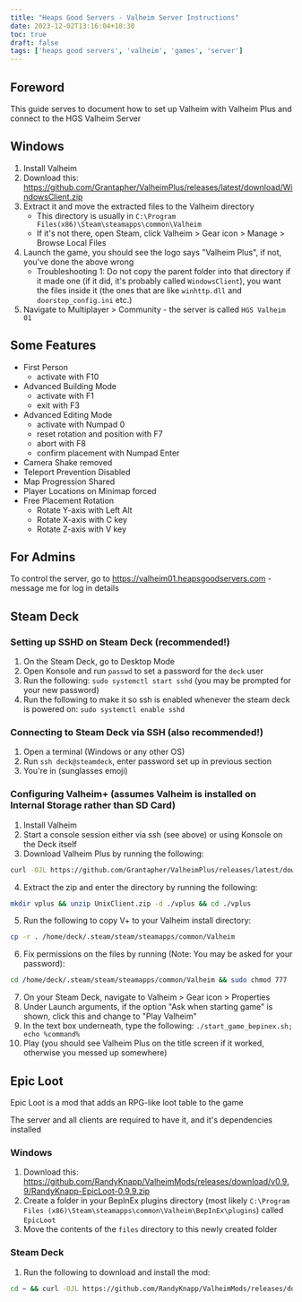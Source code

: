 ```yaml
---
title: "Heaps Good Servers - Valheim Server Instructions"
date: 2023-12-02T13:16:04+10:30
toc: true
draft: false
tags: ['heaps good servers', 'valheim', 'games', 'server']
---
```

## Foreword

This guide serves to document how to set up Valheim with Valheim Plus and connect to the HGS Valheim Server

## Windows

1. Install Valheim
2. Download this: https://github.com/Grantapher/ValheimPlus/releases/latest/download/WindowsClient.zip
3. Extract it and move the extracted files to the Valheim directory
    - This directory is usually in `C:\Program Files(x86)\Steam\steamapps\common\Valheim`
    - If it's not there, open Steam, click Valheim > Gear icon > Manage > Browse Local Files
4. Launch the game, you should see the logo says "Valheim Plus", if not, you've done the above wrong
    - Troubleshooting 1: Do not copy the parent folder into that directory if it made one (if it did, it's probably called `WindowsClient`), you want the files inside it (the ones that are like `winhttp.dll` and `doorstop_config.ini` etc.)
5. Navigate to Multiplayer > Community - the server is called `HGS Valheim 01`

## Some Features

* First Person
    - activate with F10
* Advanced Building Mode
    - activate with F1
    - exit with F3
* Advanced Editing Mode
    - activate with Numpad 0
    - reset rotation and position with F7
    - abort with F8
    - confirm placement with Numpad Enter
* Camera Shake removed
* Teleport Prevention Disabled
* Map Progression Shared
* Player Locations on Minimap forced
* Free Placement Rotation
    - Rotate Y-axis with Left Alt
    - Rotate X-axis with C key
    - Rotate Z-axis with V key

## For Admins

To control the server, go to https://valheim01.heapsgoodservers.com - message me for log in details

## Steam Deck

### Setting up SSHD on Steam Deck (recommended!)

1. On the Steam Deck, go to Desktop Mode
2. Open Konsole and run `passwd` to set a password for the `deck` user
3. Run the following: `sudo systemctl start sshd` (you may be prompted for your new password)
4. Run the following to make it so ssh is enabled whenever the steam deck is powered on: `sudo systemctl enable sshd`

### Connecting to Steam Deck via SSH (also recommended!)

1. Open a terminal (Windows or any other OS)
2. Run `ssh deck@steamdeck`, enter password set up in previous section
3. You're in (sunglasses emoji)

### Configuring Valheim+ (assumes Valheim is installed on Internal Storage rather than SD Card)

1. Install Valheim
2. Start a console session either via ssh (see above) or using Konsole on the Deck itself
3. Download Valheim Plus by running the following:

```sh
curl -OJL https://github.com/Grantapher/ValheimPlus/releases/latest/download/UnixClient.zip
```

4. Extract the zip and enter the directory by running the following:

```sh
mkdir vplus && unzip UnixClient.zip -d ./vplus && cd ./vplus
```

5. Run the following to copy V+ to your Valheim install directory:

```sh
cp -r . /home/deck/.steam/steam/steamapps/common/Valheim
```

6. Fix permissions on the files by running (Note: You may be asked for your password):

```sh
cd /home/deck/.steam/steam/steamapps/common/Valheim && sudo chmod 777 ./start_game_bepinex.sh
```

7. On your Steam Deck, navigate to Valheim > Gear icon > Properties
8. Under Launch arguments, if the option "Ask when starting game" is shown, click this and change to "Play Valheim"
9. In the text box underneath, type the following: `./start_game_bepinex.sh; echo %command%`
10. Play (you should see Valheim Plus on the title screen if it worked, otherwise you messed up somewhere)

## Epic Loot

Epic Loot is a mod that adds an RPG-like loot table to the game

The server and all clients are required to have it, and it's dependencies installed

### Windows

1. Download this: https://github.com/RandyKnapp/ValheimMods/releases/download/v0.9.9/RandyKnapp-EpicLoot-0.9.9.zip
2. Create a folder in your BepInEx plugins directory (most likely `C:\Program Files (x86)\Steam\steamapps\common\Valheim\BepInEx\plugins`) called `EpicLoot`
3. Move the contents of the `files` directory to this newly created folder

### Steam Deck

1. Run the following to download and install the mod:

```sh
cd ~ && curl -OJL https://github.com/RandyKnapp/ValheimMods/releases/download/v0.9.9/RandyKnapp-EpicLoot-0.9.9.zip && unzip RandyKnapp-EpicLoot-0.9.9.zip -d epicloot && cd epicloot && cd files && mkdir /home/deck/.steam/steam/steamapps/common/Valheim/BepInEx/plugins/EpicLoot && cp -r . /home/deck/.steam/steam/steamapps/common/Valheim/BepInEx/plugins/EpicLoot && cd ~
```
